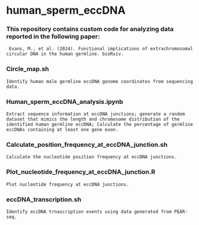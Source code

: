 # human_sperm_eccDNA

### This repository contains custom code for analyzing data reported in the following paper:
     
     Evans, M., et al. (2024). Functional implications of extrachromosomal circular DNA in the human germline. bioRxiv. 
    

### Circle_map.sh
   
    Identify human male germline eccDNA genome coordinates from sequencing data.
   
### Human_sperm_eccDNA_analysis.ipynb

    Extract sequence information at eccDNA junctions; generate a random dataset that mimics the length and chromosome distribution of the identified human germline eccDNA; Calculate the percentage of germline eccDNAs containing at least one gene exon.
    
### Calculate_position_frequency_at_eccDNA_junction.sh

    Calculate the nucleotide position frequency at eccDNA junctions.

### Plot_nucleotide_frequency_at_eccDNA_junction.R

    Plot nucleotide frequency at eccDNA junctions.

### eccDNA_transcription.sh

    Identify eccDNA trnascription events using data generated from PEAR-seq.
